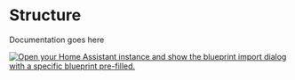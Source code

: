 # Structure

Documentation goes here


[![Open your Home Assistant instance and show the blueprint import dialog with a specific blueprint pre-filled.](https://my.home-assistant.io/badges/blueprint_import.svg)](https://my.home-assistant.io/redirect/blueprint_import/?blueprint_url=https%3A%2F%2Fgithub.com%2Fgsaurer%2Fha-ems%2Fblob%2Fmain%2Fblueprints%2FEMS-Car-Charging-Surplus.yaml)
